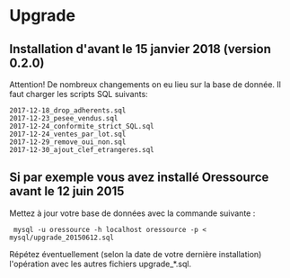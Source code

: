 # Upgrade

## Installation d'avant le 15 janvier 2018 (version 0.2.0)

Attention! De nombreux changements on eu lieu sur la base de donnée.
Il faut charger les scripts SQL suivants:

```
2017-12-18_drop_adherents.sql
2017-12-23_pesee_vendus.sql
2017-12-24_conformite_strict_SQL.sql
2017-12-24_ventes_par_lot.sql
2017-12-29_remove_oui_non.sql
2017-12-30_ajout_clef_etrangeres.sql
```

## Si par exemple vous avez installé Oressource avant le 12 juin 2015

Mettez à jour votre base de données avec la commande suivante :

```shell
 mysql -u oressource -h localhost oressource -p < mysql/upgrade_20150612.sql
```

Répétez éventuellement (selon la date de votre dernière installation) l'opération avec les autres fichiers upgrade_*.sql.
